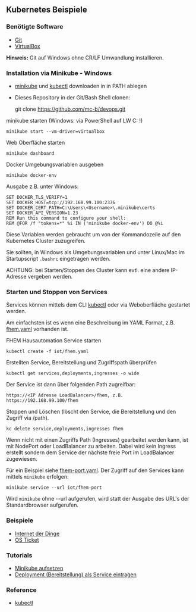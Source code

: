 Kubernetes Beispiele
--------------------

### Benötigte Software

* [Git](https://git-scm.com/)
* [VirtualBox](https://www.virtualbox.org/)

**Hinweis:** Git auf Windows ohne CR/LF Umwandlung installieren.

### Installation via Minikube - Windows

- [minikube](https://kubernetes.io/docs/tasks/tools/install-minikube/) und [kubectl](https://kubernetes.io/docs/tasks/tools/install-kubectl/) downloaden in in PATH ablegen

- Dieses Repository in der Git/Bash Shell clonen:

	git clone https://github.com/mc-b/devops.git

minikube starten (Windows: via PowerShell auf LW C: !)

	minikube start --vm-driver=virtualbox
	
Web Oberfläche starten

	minikube dashboard
	
Docker Umgebungsvariablen ausgeben 

	minikube docker-env
	
Ausgabe z.B. unter Windows:

	SET DOCKER_TLS_VERIFY=1
	SET DOCKER_HOST=tcp://192.168.99.100:2376
	SET DOCKER_CERT_PATH=C:\Users\<Username>\.minikube\certs
	SET DOCKER_API_VERSION=1.23
	REM Run this command to configure your shell:
	REM @FOR /f "tokens=*" %i IN ('minikube docker-env') DO @%i

Diese Variablen werden gebraucht um von der Kommandozeile auf den Kubernetes Cluster zuzugreifen.

Sie sollten, in Windows als Umgebungsvariablen und unter Linux/Mac im Startupscript `.bashrc` eingetragen werden.

ACHTUNG: bei Starten/Stoppen des Cluster kann evtl. eine andere IP-Adresse vergeben werden.	
	
### Starten und Stoppen von Services

Services können mittels dem CLI [kubectl](https://kubernetes.io/docs/reference/kubectl/overview/) oder via Weboberfläche gestartet werden.

Am einfachsten ist es wenn eine Beschreibung im YAML Format, z.B. [fhem.yaml](iot/fhem.yaml) vorhanden ist.

FHEM Hausautomation Service starten

	kubectl create -f iot/fhem.yaml
	
Erstellten Service, Bereitstellung und Zugriffspath überprüfen

	kubectl get services,deployments,ingresses -o wide	
	
Der Service ist dann über folgenden Path zugreifbar:

	https://<IP Adresse LoadBalancer>/fhem, z.B. https://192.168.99.100/fhem
	
Stoppen und Löschen (löscht den Service, die Bereitstellung und den Zugriff via /path).

	kc delete service,deployments,ingresses fhem

Wenn nicht mit einen Zugriffs Path (Ingresses) gearbeitet werden kann, ist mit NodePort oder LoadBalancer zu arbeiten.
Dabei wird kein Ingress erstellt sondern dem Service der nächste freie Port im LoadBalancer zugewiesen.

Für ein Beispiel siehe [fhem-port.yaml](iot/fhem-port.yaml). Der Zugriff auf den Services kann mittels `minikube` erfolgen:

	minikube service --url iot/fhem-port
	
Wird `minikube` ohne --url aufgerufen, wird statt der Ausgabe des URL's der Standardbrowser aufgerufen.

### Beispiele

* [Internet der Dinge](iot)
* [OS Ticket](osticket)
	
### Tutorials

* [Minikube aufsetzen](https://kubernetes.io/docs/tutorials/stateless-application/hello-minikube/) 
* [Deployment (Bereitstellung) als Service eintragen](https://kubernetes.io/docs/concepts/services-networking/connect-applications-service/)


### Reference

* [kubectl](https://kubernetes.io/docs/reference/kubectl/overview/)